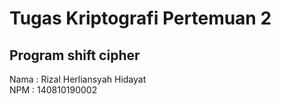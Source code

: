 # Tugas Kriptografi Pertemuan 2

## Program shift cipher

Nama  : Rizal Herliansyah Hidayat  
NPM   : 140810190002


